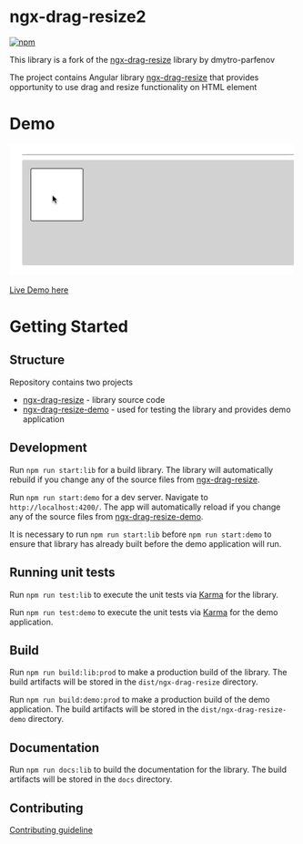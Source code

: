 # ngx-drag-resize2 
[![npm](https://img.shields.io/npm/v/ngx-drag-resize2.svg)](https://www.npmjs.com/package/ngx-drag-resize2)


This library is a fork of the [ngx-drag-resize](https://github.com/dmytro-parfenov/ngx-drag-resize) library by dmytro-parfenov

The project contains Angular library [ngx-drag-resize](https://www.npmjs.com/package/ngx-drag-resize2) that provides opportunity to use drag and resize functionality on HTML element

# Demo
![Preview](demo.gif)

[Live Demo here](https://ngx-drag-resize2.web.app/)

# Getting Started

## Structure

Repository contains two projects

 - [ngx-drag-resize](https://github.com/bartadaniel/ngx-drag-resize2/tree/main/projects/ngx-drag-resize) - library source code
 - [ngx-drag-resize-demo](https://github.com/bartadaniel/ngx-drag-resize2/tree/main/projects/ngx-drag-resize-demo) - used for testing the library and provides demo application 


## Development

Run `npm run start:lib` for a build library. The library will automatically rebuild if you change any of the source files from [ngx-drag-resize](https://github.com/bartadaniel/ngx-drag-resize2/tree/main/projects/ngx-drag-resize).

Run `npm run start:demo` for a dev server. Navigate to `http://localhost:4200/`. The app will automatically reload if you change any of the source files from [ngx-drag-resize-demo](https://github.com/bartadaniel/ngx-drag-resize2/tree/main/projects/ngx-drag-resize-demo).

It is necessary to run `npm run start:lib` before `npm run start:demo` to ensure that library has already built before the demo application will run.

## Running unit tests

Run `npm run test:lib` to execute the unit tests via [Karma](https://karma-runner.github.io) for the library.

Run `npm run test:demo` to execute the unit tests via [Karma](https://karma-runner.github.io) for the demo application.

## Build

Run `npm run build:lib:prod` to make a production build of the library. The build artifacts will be stored in the `dist/ngx-drag-resize` directory.

Run `npm run build:demo:prod` to make a production build of the demo application. The build artifacts will be stored in the `dist/ngx-drag-resize-demo` directory.

## Documentation

Run `npm run docs:lib` to build the documentation for the library. The build artifacts will be stored in the `docs` directory.

## Contributing

[Contributing guideline](CONTRIBUTING.md)
